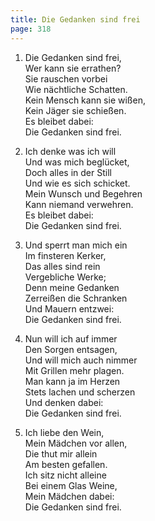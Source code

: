 ```yaml
---
title: Die Gedanken sind frei
page: 318
---  
```



1. Die Gedanken sind frei,  
Wer kann sie errathen?  
Sie rauschen vorbei  
Wie nächtliche Schatten.  
Kein Mensch kann sie wißen,  
Kein Jäger sie schießen.  
Es bleibet dabei:  
Die Gedanken sind frei.  


2. Ich denke was ich will  
Und was mich beglücket,  
Doch alles in der Still  
Und wie es sich schicket.  
Mein Wunsch und Begehren  
Kann niemand verwehren.  
Es bleibet dabei:  
Die Gedanken sind frei.  


3. Und sperrt man mich ein  
Im finsteren Kerker,  
Das alles sind rein  
Vergebliche Werke;  
Denn meine Gedanken  
Zerreißen die Schranken  
Und Mauern entzwei:  
Die Gedanken sind frei.  


4. Nun will ich auf immer  
Den Sorgen entsagen,  
Und will mich auch nimmer  
Mit Grillen mehr plagen.  
Man kann ja im Herzen  
Stets lachen und scherzen  
Und denken dabei:  
Die Gedanken sind frei.  


5. Ich liebe den Wein,  
Mein Mädchen vor allen,  
Die thut mir allein  
Am besten gefallen.  
Ich sitz nicht alleine  
Bei einem Glas Weine,  
Mein Mädchen dabei:  
Die Gedanken sind frei.  